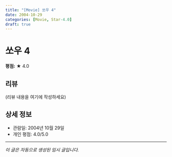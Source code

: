 ```yaml
---
title: "[Movie] 쏘우 4"
date: 2004-10-29
categories: [Movie, Star-4.0]
draft: true
---
```


# 쏘우 4

**평점:** ★ 4.0

## 리뷰

(리뷰 내용을 여기에 작성하세요)

## 상세 정보

- 관람일: 2004년 10월 29일
- 개인 평점: 4.0/5.0

---

*이 글은 자동으로 생성된 임시 글입니다.*
